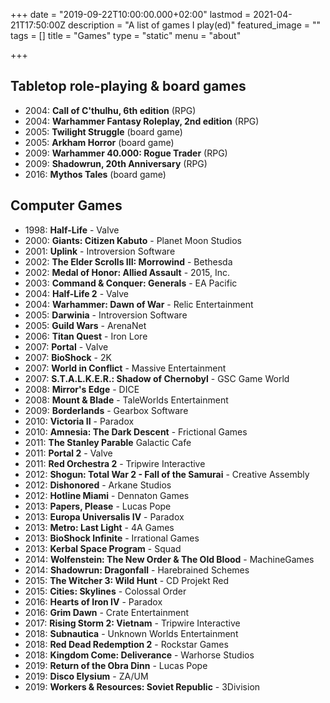 +++
date = "2019-09-22T10:00:00.000+02:00"
lastmod = 2021-04-21T17:50:00Z
description = "A list of games I play(ed)"
featured_image = ""
tags = []
title = "Games"
type = "static"
menu = "about"

+++
## Tabletop role-playing & board games
* 2004: **Call of C'thulhu, 6th edition** (RPG)
* 2004: **Warhammer Fantasy Roleplay, 2nd edition** (RPG)
* 2005: **Twilight Struggle** (board game)
* 2005: **Arkham Horror** (board game)
* 2009: **Warhammer 40.000: Rogue Trader** (RPG)
* 2009: **Shadowrun, 20th Anniversary** (RPG)
* 2016: **Mythos Tales** (board game)

## Computer Games
* 1998: **Half-Life** - Valve
* 2000: **Giants: Citizen Kabuto** - Planet Moon Studios
* 2001: **Uplink** - Introversion Software
* 2002: **The Elder Scrolls III: Morrowind** - Bethesda
* 2002: **Medal of Honor: Allied Assault** - 2015, Inc.
* 2003: **Command & Conquer: Generals** - EA Pacific
* 2004: **Half-Life 2** - Valve
* 2004: **Warhammer: Dawn of War** - Relic Entertainment
* 2005: **Darwinia** - Introversion Software
* 2005: **Guild Wars** - ArenaNet
* 2006: **Titan Quest** - Iron Lore
* 2007: **Portal** - Valve
* 2007: **BioShock** - 2K
* 2007: **World in Conflict** - Massive Entertainment
* 2007: **S.T.A.L.K.E.R.: Shadow of Chernobyl** - GSC Game World
* 2008: **Mirror's Edge** - DICE
* 2008: **Mount & Blade** - TaleWorlds Entertainment
* 2009: **Borderlands** - Gearbox Software
* 2010: **Victoria II** - Paradox
* 2010: **Amnesia: The Dark Descent** - Frictional Games
* 2011: **The Stanley Parable** Galactic Cafe
* 2011: **Portal 2** - Valve
* 2011: **Red Orchestra 2** - Tripwire Interactive
* 2012: **Shogun: Total War 2 - Fall of the Samurai** - Creative Assembly
* 2012: **Dishonored** - Arkane Studios
* 2012: **Hotline Miami** - Dennaton Games
* 2013: **Papers, Please** - Lucas Pope
* 2013: **Europa Universalis IV** - Paradox
* 2013: **Metro: Last Light** - 4A Games
* 2013: **BioShock Infinite** - Irrational Games
* 2013: **Kerbal Space Program** - Squad
* 2014: **Wolfenstein: The New Order & The Old Blood** - MachineGames
* 2014: **Shadowrun: Dragonfall** - Harebrained Schemes
* 2015: **The Witcher 3: Wild Hunt** - CD Projekt Red
* 2015: **Cities: Skylines** - Colossal Order
* 2016: **Hearts of Iron IV** - Paradox
* 2016: **Grim Dawn** - Crate Entertainment
* 2017: **Rising Storm 2: Vietnam** - Tripwire Interactive
* 2018: **Subnautica** - Unknown Worlds Entertainment
* 2018: **Red Dead Redemption 2** - Rockstar Games
* 2018: **Kingdom Come: Deliverance** - Warhorse Studios
* 2019: **Return of the Obra Dinn** - Lucas Pope
* 2019: **Disco Elysium** - ZA/UM
* 2019: **Workers & Resources: Soviet Republic** - 3Division
